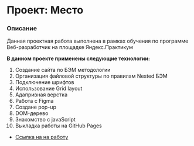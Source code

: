 # Проект: Место

### Описание

Данная проектная работа выполнена в рамках обучения по программе Веб-разработчик на площадке Яндекс.Практикум

**В данном проекте применены следующие технологии:**

1. Создание сайта по БЭМ методологии
2. Организация файловой структуры по правилам Nested БЭМ
3. Подключение шрифтов
4. Использование Grid layout
5. Адапривная верстка
6. Работа с Figma
7. Создане pop-up
8. DOM-дерево
9. Знакомство с javaScript
7. Выкладка работы на GitHub Pages

* [Ссылка на на работу](https://shakhuraevgeniy.github.io/mesto/index.html)
